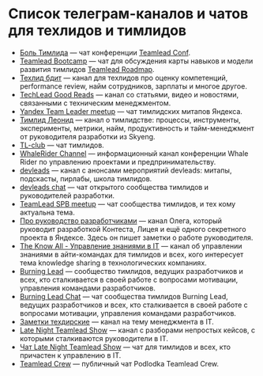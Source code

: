 # Список телеграм-каналов и чатов для техлидов и тимлидов
* [Боль Тимлида](https://t.me/TeamLeadTalks) — чат конференции [Teamlead Conf](http://teamleadconf.ru/).
* [Teamlead Bootcamp](https://t.me/tlbootcamp) — чат для обсуждения карты навыков и модели развития тимлидов [Teamlead Roadmap](https://github.com/tlbootcamp/tlroadmap).
* [Техлид бдит](https://t.me/skillsmatrix) — канал для техлидов про оценку компетенций, performance review, найм сотрудников, зарплаты и многое другое.
* [TechLead Good Reads](https://t.me/leadgr) — канал со статьями, видео и новостями, связанными с техническим менеджментом.
* [Yandex Team Leader meetup](https://t.me/yandex_tl) — чат тимлидских митапов Яндекса.
* [Тимлид Леонид](https://t.me/teamleadleonid) — канал о тимлидстве: процессы, инструменты, эксперименты, метрики, найм, продуктивность и тайм-менеджмент от руководителя разработки из Skyeng.
* [TL-club](https://t.me/tlclub) — чат тимлидов.
* [WhaleRider Channel](https://t.me/WhaleRiderChannel) — информационный канал конференции Whale Rider по управлению проектами и предпринимательству.
* [devleads](https://t.me/devleads) — канал с анонсами мероприятий devleads: митапы, подскасты, пирлабы, школа тимлидов.
* [devleads chat](https://t.me/devleadschat) — чат открытого сообщества тимлидов и руководителей разработки.
* [TeamLead SPB meetup](https://t.me/teamlead_spb) — чат cообщества тимлидов, и тех кому актуальна тема.
* [Про руководство разработчиками](https://t.me/teamleading) — канал Олега, который руководит разработкой Контеста, Лицея и ещё одного секретного проекта в Яндексе. Здесь он пишет заметки о работе руководителя.
* [The Know All - Управление знаниями в IT](https://t.me/the_know_all) — канал об управлении знаниями в айти-командах для тимлидов и всех, кого интересует тема knowledge sharing в технологических компаниях.
* [Burning Lead](https://t.me/BurningLead) — сообщество тимлидов, ведущих разработчиков и всех, кто сталкивается в своей работе с вопросами мотивации, управления командами разработчиков.
* [Burning Lead Chat](https://t.me/BurningLeadChat) — чат сообщества тимлидов Burning Lead, ведущих разработчиков и всех, кто сталкивается в своей работе с вопросами мотивации, управления командами разработчиков.
* [Заметки техдирские](https://t.me/ctorecords) — канал на тему менеджмента в IT.
* [Late Night Teamlead Show](https://t.me/teamlead_show) — канал с разборами непростых кейсов, с которыми сталкиваются руководители в IT.
* [Чат Late Night Teamlead Show](https://t.me/lnts_chat) — чат для тимлидов и всех, кто причастен к управлению в IT.
* [Teamlead Crew](https://t.me/ptlcrew) — публичный чат Podlodka Teamlead Crew.
